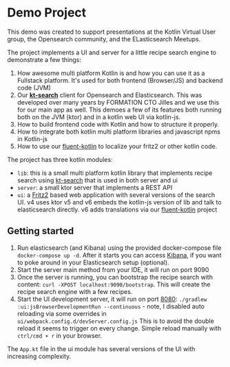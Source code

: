 # Demo Project

This demo was created to support presentations at the Kotlin Virtual User group, the Opensearch community, and the ELasticsearch Meetups.

The project implements a UI and server for a little recipe search engine to demonstrate a few things:

1. How awesome multi platform Kotlin is and how you can use it as a Fullstack platform. It's used for both frontend (Browser/JS) and backend code (JVM)
1. Our **[kt-search](https://github.com/jillesvangurp/kt-search)** client for Opensearch and Elasticsearch. This was developed over many years by FORMATION CTO Jilles and we use this for our main app as well. This demoes a few of its features both running both on the JVM (ktor) and in a kotlin web UI via kotlin-js.
1. How to build frontend code with Kotlin and how to structure it properly.
1. How to integrate both kotlin multi platform libraries and javascript npms in Kotlin-js
1. How to use our [fluent-kotlin](https://github.com/formation-res/fluent-kotlin) to localize your fritz2 or other kotlin code.

The project has three kotlin modules:

- `lib`: this is a small multi platform kotlin library that implements recipe search using [kt-search](https://github.com/jillesvangurp/kt-search) that is used in both server and ui
- `server`: a small ktor server that implements a REST API
- `ui`: a [Fritz2](https://www.fritz2.dev/) based web application with several versions of the search UI. v4 uses ktor v5 and v6 embeds the kotlin-js version of lib and talk to elasticsearch directly. v6 adds translations via our [fluent-kotlin](https://github.com/formation-res/fluent-kotlin) project

## Getting started

1. Run elasticsearch (and Kibana) using the provided docker-compose file `docker-compose up -d`. After it starts you can access [Kibana](http://localhost:5601), if you want to poke around in your Elasticsearch setup (optional).
1. Start the server main method from your IDE, it will run on port 9090
1. Once the server is running, you can bootstrap the recipe search with content: `curl -XPOST localhost:9090/bootstrap`. This will create the recipe search engine with a few recipes.
1. Start the UI development server, it will run on port [8080](http://localhost:8080/): `./gradlew :ui:jsBrowserDevelopmentRun --continuous` - note, I disabled auto reloading via some overrides in `ui/webpack.config.d/devServer.config.js` This is to avoid the double reload it seems to trigger on every change. Simple reload manually with `ctrl/cmd + r` in your browser.

The `App.kt` file in the ui module has several versions of the UI with increasing complexity. 
